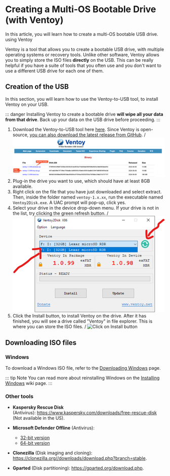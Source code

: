 # Creating a Multi-OS Bootable Drive (with Ventoy)
In this article, you will learn how to create a multi-OS bootable USB drive. using Ventoy 

Ventoy is a tool that allows you to create a bootable USB drive, with multiple operating systems or recovery tools. Unlike other software, Ventoy allows you to simply store the ISO files **directly** on the USB. This can be really helpful if you have a suite of tools that you often use and you don't want to use a different USB drive for each one of them.

## Creation of the USB
In this section, you will learn how to use the Ventoy-to-USB tool, to install Ventoy on your USB.

::: danger
Installing Ventoy to create a bootable drive **will wipe all your data from that drive**. Back up your data on the USB drive before proceeding.
:::
1. Download the Ventoy-to-USB tool here [here](https://www.ventoy.net/en/download.html). Since Ventoy is open-source, [you can also download the latest release from GitHub](https://github.com/ventoy/Ventoy/releases).
/
![Download page of Ventoy](<img/ventoy/Ventoy download.png>)
2. Plug-in the drive you want to use, which should have at least 8GB available.
3. Right click on the file that you have just downloaded and select extract. Then, inside the folder named `ventoy-1.x.xx`, run the executable named `Ventoy2Disk.exe`. A UAC prompt will pop-up, click yes.
4. Select your drive in the device drop-down menu. If your drive is not in the list, try clicking the green refresh button.
/
![Select USB](<img/ventoy/Ventoy screen.png>)
5. Click the Install button, to install Ventoy on the drive. After it has finished, you will see a drive called "Ventoy" in file explorer. This is where you can store the ISO files.
/
![Click on Install button](/img/ventoy/Install.png)

## Downloading ISO files
### Windows
To download a Windows ISO file, refer to the [Downloading Windows](./downloading-windows.md) page.


::: tip Note
You can read more about reinstalling Windows on the [Installing Windows](installing-windows) wiki page.
:::

### Other tools
- **Kaspersky Rescue Disk** (Antivirus): https://www.kaspersky.com/downloads/free-rescue-disk (Not available in the US).

- **Microsoft Defender Offline** (Antivirus):
    - [32-bit version](https://go.microsoft.com/fwlink/?LinkID=234123)
    - [64-bit version](https://go.microsoft.com/fwlink/?LinkID=234124)

- **Clonezilla** (Disk imaging and cloning): https://clonezilla.org//downloads/download.php?branch=stable.

- **Gparted** (Disk partitioning): https://gparted.org/download.php.
